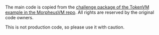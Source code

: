 The main code is copied from the [challenge package of the TokenVM example in the MorpheusVM repo](https://github.com/ava-labs/hypersdk/tree/main/examples/tokenvm/challenge). All rights are reserved by the original code owners.

This is not production code, so please use it with caution.
